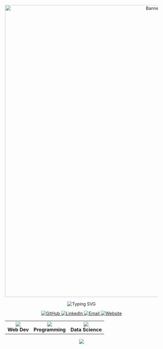 <!-- Full-Screen Banner -->
<div align="center" style="margin: 0; padding: 0;">
  <img src="SOUVIK RANA BANNER.png" alt="Banner" style="width: 100vw; max-width: 100%; border-radius: 0;" />
</div>

<!-- Animated Typing Name & Title -->
<p align="center">
  <img src="https://readme-typing-svg.herokuapp.com?font=Fira+Code&size=28&pause=1000&color=00FFFF&center=true&vCenter=true&width=600&lines=Hi%2C+I'm+Souvik+Rana+👋;Aspiring+Software+Engineer;Web+Developer;Data+Enthusiast" alt="Typing SVG" />

</p>
<!-- Social Links -->
<p align="center">
  <a href="https://github.com/Souvik-Rana">
    <img src="https://img.shields.io/badge/GitHub-Souvik--Rana-181717?style=for-the-badge&logo=github" alt="GitHub" />
  </a>
  <a href="https://linkedin.com/in/souvik-rana-sr17/">
    <img src="https://img.shields.io/badge/LinkedIn-Souvik_Rana-blue?style=for-the-badge&logo=linkedin&logoColor=white" alt="LinkedIn" />
  </a>
  <a href="mailto:rana.souvik17@gmail.com">
    <img src="https://img.shields.io/badge/Email-rana.souvik17%40gmail.com-D14836?style=for-the-badge&logo=gmail" alt="Email" />
  </a>
  <a href="https://souvik-rana.vercel.app/">
    <img src="https://img.shields.io/badge/Website-souvik--rana.vercel.app-purple?style=for-the-badge&logo=google-chrome" alt="Website" />
  </a>
</p>

<!-- Quick Info Cards -->
<table align="center">
  <tr>
    <td align="center">
      <img src="https://skillicons.dev/icons?i=react,nextjs,nodejs,js,html,css" /><br />
      <b>Web Dev</b>
    </td>
    <td align="center">
      <img src="https://skillicons.dev/icons?i=python,java,cpp,git,github" /><br />
      <b>Programming</b>
    </td>
    <td align="center">
      <img src="https://skillicons.dev/icons?i=mysql,mongodb,streamlit,jupyter" /><br />
      <b>Data Science</b>
    </td>
  </tr>
</table>

<!-- Aesthetic Footer -->
<div align="center">
  <img src="https://capsule-render.vercel.app/api?type=waving&color=0d1117&height=120&section=footer" />
</div>
